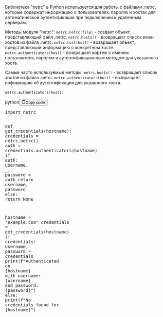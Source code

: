 <p>Библиотека "netrc" в Python используется для работы с файлами .netrc, которые содержат информацию о пользователях,
паролях и хостах для автоматической аутентификации при подключении к удаленным серверам.</p>
<p>Методы модуля "netrc":
<code>netrc.netrc(file)</code> - создает объект, представляющий файл .netrc.
<code>netrc.hosts()</code> - возвращает список имен хостов из файла .netrc.
<code>netrc.host(host)</code> - возвращает объект, представляющий информацию о конкретном хосте.
<code>netrc.authenticators(host)</code> - возвращает кортеж с именем пользователя, паролем и аутентификационным методом для указанного хоста.</p>
<p>Самые часто используемые методы:
<code>netrc.hosts()</code> - возвращает список хостов из файла .netrc.
<code>netrc.authenticators(host)</code> - возвращает информацию об аутентификации для указанного хоста.</p>
<p><code>netrc.authenticators(host)</code>:</p>
<div class="code-element"><div class="lang-line"><text>python</text><button class="copy-button" onclick="copyCode(this)"><svg stroke="currentColor" fill="none" stroke-width="2" viewBox="0 0 24 24" stroke-linecap="round" stroke-linejoin="round" class="h-4 w-4" height="1em" width="1em" xmlns="http://www.w3.org/2000/svg"><path d="M16 4h2a2 2 0 0 1 2 2v14a2 2 0 0 1-2 2H6a2 2 0 0 1-2-2V6a2 2 0 0 1 2-2h2"></path><rect x="8" y="2" width="8" height="4" rx="1" ry="1"></rect></svg><text>Copy code</text></button></div><div class="code"><div class="highlight"><pre><span></span><span class="kn">import</span> <span class="nn">netrc</span>

<span class="k">def</span> <span class="nf">get_credentials</span><span class="p">(</span><span class="n">hostname</span><span class="p">):</span>
    <span class="n">credentials</span> <span class="o">=</span> <span class="n">netrc</span><span class="o">.</span><span class="n">netrc</span><span class="p">()</span>
    <span class="n">auth</span> <span class="o">=</span> <span class="n">credentials</span><span class="o">.</span><span class="n">authenticators</span><span class="p">(</span><span class="n">hostname</span><span class="p">)</span>
    <span class="k">if</span> <span class="n">auth</span><span class="p">:</span>
        <span class="n">username</span><span class="p">,</span> <span class="n">_</span><span class="p">,</span> <span class="n">password</span> <span class="o">=</span> <span class="n">auth</span>
        <span class="k">return</span> <span class="n">username</span><span class="p">,</span> <span class="n">password</span>
    <span class="k">else</span><span class="p">:</span>
        <span class="k">return</span> <span class="kc">None</span>

<span class="n">hostname</span> <span class="o">=</span> <span class="s2">&quot;example.com&quot;</span>
<span class="n">credentials</span> <span class="o">=</span> <span class="n">get_credentials</span><span class="p">(</span><span class="n">hostname</span><span class="p">)</span>
<span class="k">if</span> <span class="n">credentials</span><span class="p">:</span>
    <span class="n">username</span><span class="p">,</span> <span class="n">password</span> <span class="o">=</span> <span class="n">credentials</span>
    <span class="nb">print</span><span class="p">(</span><span class="sa">f</span><span class="s2">&quot;Authenticated on </span><span class="si">{</span><span class="n">hostname</span><span class="si">}</span><span class="s2"> with username: </span><span class="si">{</span><span class="n">username</span><span class="si">}</span><span class="s2"> and password: </span><span class="si">{</span><span class="n">password</span><span class="si">}</span><span class="s2">&quot;</span><span class="p">)</span>
<span class="k">else</span><span class="p">:</span>
    <span class="nb">print</span><span class="p">(</span><span class="sa">f</span><span class="s2">&quot;No credentials found for </span><span class="si">{</span><span class="n">hostname</span><span class="si">}</span><span class="s2">&quot;</span><span class="p">)</span>
</pre></div></div></div>